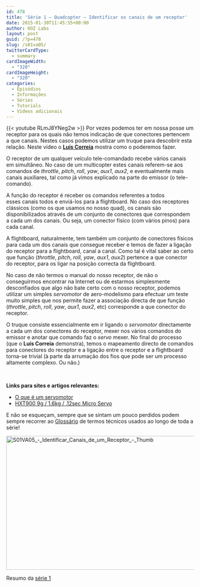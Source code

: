 ```yaml
---
id: 478
title: 'Série 1 — Quadcopter — Identificar os canais de um receptor'
date: 2015-01-30T11:45:55+00:00
author: OOZ Labs
layout: post
guid: /?p=478
slug: /s01va05/
twitterCardType:
  - summary
cardImageWidth:
  - "320"
cardImageHeight:
  - "320"
categories:
  - Episódios
  - Informações
  - Séries
  - Tutorials
  - Vídeos adicionais
---
```

{{< youtube RLmJ8YNeg2w >}}
Por vezes podemos ter em nossa posse um receptor para os quais não temos indicação de que conectores pertencem a que canais. Nestes casos podemos utilizar um truque para descobrir esta relação. Neste vídeo o [**Luís Correia**](/equipa/luis-correia/ "Luís Correia") mostra como o poderemos fazer.

<p style="text-align: center;">
</p>

O receptor de um qualquer veículo tele-comandado recebe vários canais em simultâneo. No caso de um multicopter estes canais referem-se aos comandos de _throttle_, _pitch_, _roll_, _yaw_, _aux1_, _aux2_, e eventualmente mais canais auxiliares, tal como já vimos explicado na parte do emissor (o tele-comando).

A função do receptor é receber os comandos referentes a todos esses canais todos e enviá-los para a flightboard. No caso dos receptores clássicos (como os que usamos no nosso quad), os canais são disponibilizados através de um conjunto de conectores que correspondem a cada um dos canais. Ou seja, um conector físico (com vários pinos) para cada canal.

A flightboard, naturalmente, tem também um conjunto de conectores físicos para cada um dos canais que consegue receber e temos de fazer a ligação do receptor para a flightboard, canal a canal. Como tal é vital saber ao certo que função (_throttle_, _pitch_, _roll_, _yaw_, _aux1_, _aux2_) pertence a que conector do receptor, para os ligar na posição correcta da flightboard.

No caso de não termos o manual do nosso receptor, de não o conseguirmos encontrar na Internet ou de estarmos simplesmente desconfiados que algo não bate certo com o nosso receptor, podemos utilizar um simples _servomotor_ de aero-modelismo para efectuar um teste muito simples que nos permite fazer a associação directa de que função (_throttle_, _pitch_, _roll_, _yaw_, _aux1_, _aux2_, etc) corresponde a que conector do receptor.

O truque consiste essencialmente em ir ligando o _servomotor_ directamente a cada um dos conectores do receptor, mexer nos vários comandos do emissor e anotar que comando faz o _servo_ mexer. No final do processo (que o **Luís Correia** demonstra), temos o mapeamento directo de comandos para conectores do receptor e a ligação entre o receptor e a flightboard torna-se trivial (à parte da arrumação dos fios que pode ser um processo altamente complexo. Ou não.)

&nbsp;

**Links para sites e artigos relevantes:**

  * <a title="O que é um servomotor" href="http://pt.wikipedia.org/wiki/Servomotor" target="_blank">O que é um servomotor</a>
  * <a title="Servomotor HXT900" href="http://www.hobbyking.com/hobbyking/store/uh_viewitem.asp?idproduct=662&aff=1325431" target="_blank">HXT900 9g / 1.6kg / .12sec Micro Servo</a>

E não se esqueçam, sempre que se sintam um pouco perdidos podem sempre recorrer ao [Glossário](/s01-glossary/ "Glossário") de termos técnicos usados ao longo de toda a série!

[<img class="aligncenter wp-image-252 size-large" src="/wp-content/uploads/2015/11/S01VA05_-_Identificar_Canais_de_um_Receptor_-_Thumb-1024x576.jpg" alt="S01VA05_-_Identificar_Canais_de_um_Receptor_-_Thumb" width="640" height="360" srcset="/wp-content/uploads/2015/11/S01VA05_-_Identificar_Canais_de_um_Receptor_-_Thumb-1024x576.jpg 1024w, /wp-content/uploads/2015/11/S01VA05_-_Identificar_Canais_de_um_Receptor_-_Thumb-300x169.jpg 300w, /wp-content/uploads/2015/11/S01VA05_-_Identificar_Canais_de_um_Receptor_-_Thumb-267x150.jpg 267w, /wp-content/uploads/2015/11/S01VA05_-_Identificar_Canais_de_um_Receptor_-_Thumb.jpg 1280w" sizes="(max-width: 640px) 100vw, 640px" />](/wp-content/uploads/2015/11/S01VA05_-_Identificar_Canais_de_um_Receptor_-_Thumb.jpg)

Resumo da [série 1](/series/serie-1/ "Resumo da série 1")